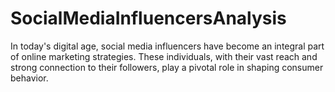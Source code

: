 # SocialMediaInfluencersAnalysis
In today's digital age, social media influencers have become an integral part of online marketing strategies. These individuals, with their vast reach and strong connection to their followers, play a pivotal role in shaping consumer behavior. 
